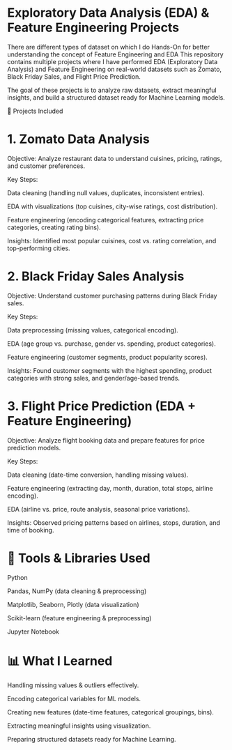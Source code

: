 # Exploratory Data Analysis (EDA) & Feature Engineering Projects
There are different types of dataset on which I do Hands-On for better understanding the concept of Feature Engineering and EDA
This repository contains multiple projects where I have performed EDA (Exploratory Data Analysis) and Feature Engineering on real-world datasets such as Zomato, Black Friday Sales, and Flight Price Prediction.

The goal of these projects is to analyze raw datasets, extract meaningful insights, and build a structured dataset ready for Machine Learning models.

📂 Projects Included
# 1. Zomato Data Analysis

Objective: Analyze restaurant data to understand cuisines, pricing, ratings, and customer preferences.

Key Steps:

Data cleaning (handling null values, duplicates, inconsistent entries).

EDA with visualizations (top cuisines, city-wise ratings, cost distribution).

Feature engineering (encoding categorical features, extracting price categories, creating rating bins).

Insights: Identified most popular cuisines, cost vs. rating correlation, and top-performing cities.

# 2. Black Friday Sales Analysis

Objective: Understand customer purchasing patterns during Black Friday sales.

Key Steps:

Data preprocessing (missing values, categorical encoding).

EDA (age group vs. purchase, gender vs. spending, product categories).

Feature engineering (customer segments, product popularity scores).

Insights: Found customer segments with the highest spending, product categories with strong sales, and gender/age-based trends.

# 3. Flight Price Prediction (EDA + Feature Engineering)

Objective: Analyze flight booking data and prepare features for price prediction models.

Key Steps:

Data cleaning (date-time conversion, handling missing values).

Feature engineering (extracting day, month, duration, total stops, airline encoding).

EDA (airline vs. price, route analysis, seasonal price variations).

Insights: Observed pricing patterns based on airlines, stops, duration, and time of booking.

# 🔧 Tools & Libraries Used

Python

Pandas, NumPy (data cleaning & preprocessing)

Matplotlib, Seaborn, Plotly (data visualization)

Scikit-learn (feature engineering & preprocessing)

Jupyter Notebook

# 📊 What I Learned

Handling missing values & outliers effectively.

Encoding categorical variables for ML models.

Creating new features (date-time features, categorical groupings, bins).

Extracting meaningful insights using visualization.

Preparing structured datasets ready for Machine Learning.
